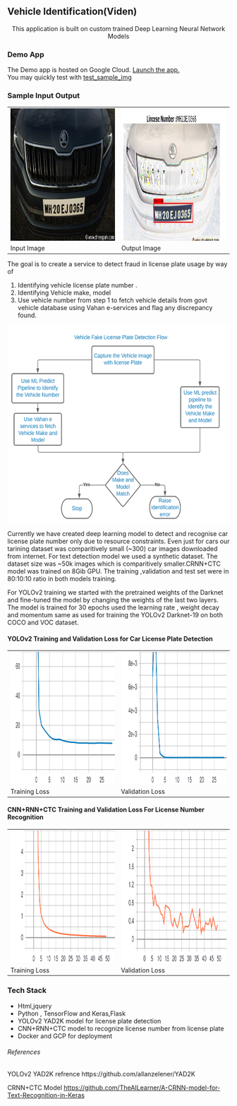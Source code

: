 
<h2>Vehicle Identification(Viden)</h2>
<center>This application is built on custom trained  Deep Learning Neural Network Models</center>  
<h3>Demo App</h3>

The Demo app is hosted on Google Cloud. <a href="https://viden-n6rafmjufa-el.a.run.app" target="_blank">Launch the app.</a></br>
You may quickly test with  [test_sample_img](test_sample_img)
<h3>Sample Input Output</h3>
<table>
<tr>
<td><img src="test_sample_img/2.jpg" width="300" height="300"> </td>
<td><img src="test_sample_img/Sample_output.JPG" width="300" height="300"> </td>
</tr>
<tr>
<td>Input Image</td>
<td>Output Image</td>
</tr>
</table>

The goal is to create a service to detect fraud in license plate usage by way of 
1. Identifying vehicle  license plate number .
2. Identifying Vehicle make, model
3. Use vehicle number from step 1 to fetch vehicle details from govt vehicle database 
   using Vahan e-services and flag any discrepancy found.
  
  <img src="img/flow.svg" width="550" height="450" align="center">                 

Currently we have created deep learning model to detect and recognise car license plate number only due to resource constraints.
Even just for cars our tarining dataset was comparitively small (~300) car images downloaded from internet. For text detection 
model we used a synthetic dataset. The dataset size was ~50k images which is comparitively smaller.CRNN+CTC model was trained 
on 8Gib GPU. The training ,validation and test set were in 80:10:10 ratio in both models training. 

For YOLOv2 training we started with the pretrained weights of the Darknet and fine-tuned the model by changing the weights of 
the last two layers. The model is trained for 30 epochs used the learning rate , weight decay and momentum  same as used for 
training the YOLOv2 Darknet-19 on both COCO and VOC dataset.

<h4>YOLOv2 Training and Validation Loss for Car License Plate Detection</h4>
<table>
<tr><td><img src="img/loss.svg" width="300" height="300"> </td>
  <td> <img src="img/val_loss.svg" width="300" height="300"> </td>
</tr>
   <tr><td>Training Loss</td><td>Validation Loss</td></tr>
</table>


<h4>CNN+RNN+CTC Training and Validation Loss For License Number Recognition</h4>
<table>
<tr><td><img src="img/loss_CRNN.svg" width="300" height="300">  </td>
  <td> <img src="img/val_loss_CRNN.svg" width="300" height="300">  </td>
</tr>
   <tr><td>Training Loss</td><td>Validation Loss</td></tr>
</table>         
 


<h3>Tech Stack</h3>
<ul>
   <li> Html,jquery</li>
<li> Python , TensorFlow and Keras,Flask</li>
<li> YOLOv2 YAD2K model for license plate detection</li>
<li> CNN+RNN+CTC model to recognize license number from license plate</li>
<li> Docker and GCP for deployment</li>
</ul>

<h6>References</h6>
YOLOv2 YAD2K refrence https://github.com/allanzelener/YAD2K

CRNN+CTC Model https://github.com/TheAILearner/A-CRNN-model-for-Text-Recognition-in-Keras
